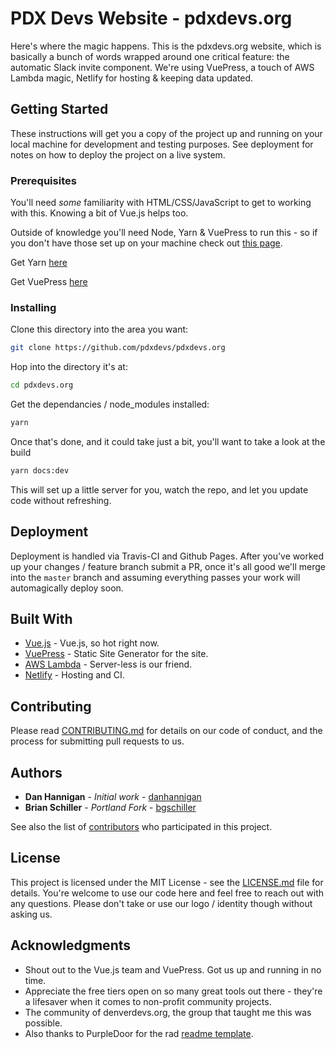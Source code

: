 # PDX Devs Website - pdxdevs.org

Here's where the magic happens. This is the pdxdevs.org website, which is basically a bunch of words wrapped around one critical feature: the automatic Slack invite component. We're using VuePress, a touch of AWS Lambda magic, Netlify for hosting & keeping data updated.

## Getting Started

These instructions will get you a copy of the project up and running on your local machine for development and testing purposes. See deployment for notes on how to deploy the project on a live system.

### Prerequisites

You'll need _some_ familiarity with HTML/CSS/JavaScript to get to working with this. Knowing a bit of Vue.js helps too.

Outside of knowledge you'll need Node, Yarn & VuePress to run this - so if you don't have those set up on your machine check out [this page](https://changelog.com/posts/install-node-js-with-homebrew-on-os-x).

Get Yarn [here](https://yarnpkg.com/lang/en/docs/install/#mac-stable)

Get VuePress [here](https://vuepress.vuejs.org/guide/getting-started.html#global-installation)

### Installing

Clone this directory into the area you want:

```bash
git clone https://github.com/pdxdevs/pdxdevs.org
```

Hop into the directory it's at:

```bash
cd pdxdevs.org
```

Get the dependancies / node_modules installed:

```bash
yarn
```

Once that's done, and it could take just a bit, you'll want to take a look at the build

``` bash
yarn docs:dev
```

This will set up a little server for you, watch the repo, and let you update code without refreshing.


## Deployment

Deployment is handled via Travis-CI and Github Pages. After you've worked up your changes / feature branch submit a PR, once it's all good we'll merge into the `master` branch and assuming everything passes  your work will automagically deploy soon.

## Built With

* [Vue.js](http://www.dropwizard.io/1.0.2/docs/) - Vue.js, so hot right now.
* [VuePress](https://vuepress.vuejs.org/) - Static Site Generator for the site.
* [AWS Lambda](https://aws.amazon.com/lambda/) - Server-less is our friend.
* [Netlify](http://netlify.com) - Hosting and CI.

## Contributing

Please read [CONTRIBUTING.md](CONTRIBUTING.md) for details on our code of conduct, and the process for submitting pull requests to us.

## Authors

* **Dan Hannigan** - *Initial work* - [danhannigan](https://github.com/danhannigan)
* **Brian Schiller** - *Portland Fork* - [bgschiller](https://github.com/bgschiller)

See also the list of [contributors](https://github.com/pdxdevs/pdxdevs.org/contributors) who participated in this project.

## License

This project is licensed under the MIT License - see the [LICENSE.md](LICENSE.md) file for details. You're welcome to use our code here and feel free to reach out with any questions. Please don't take or use our logo / identity though without asking us.

## Acknowledgments

* Shout out to the Vue.js team and VuePress. Got us up and running in no time.
* Appreciate the free tiers open on so many great tools out there - they're a lifesaver when it comes to non-profit community projects.
* The community of denverdevs.org, the group that taught me this was possible.
* Also thanks to PurpleDoor for the rad [readme template](https://gist.github.com/PurpleBooth/109311bb0361f32d87a2).
